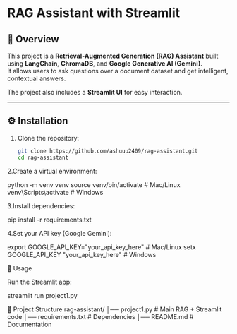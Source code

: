 # RAG Assistant with Streamlit

## 📌 Overview
This project is a **Retrieval-Augmented Generation (RAG) Assistant** built using **LangChain**, **ChromaDB**, and **Google Generative AI (Gemini)**.  
It allows users to ask questions over a document dataset and get intelligent, contextual answers.  

The project also includes a **Streamlit UI** for easy interaction.

---

## ⚙️ Installation

1. Clone the repository:
   ```bash
   git clone https://github.com/ashuuu2409/rag-assistant.git
   cd rag-assistant


2.Create a virtual environment:

python -m venv venv
source venv/bin/activate     # Mac/Linux
venv\Scripts\activate        # Windows


3.Install dependencies:

pip install -r requirements.txt


4.Set your API key (Google Gemini):

export GOOGLE_API_KEY="your_api_key_here"      # Mac/Linux
setx GOOGLE_API_KEY "your_api_key_here"        # Windows


🚀 Usage

Run the Streamlit app:

streamlit run project1.py


📂 Project Structure
rag-assistant/
│── project1.py          # Main RAG + Streamlit code
│── requirements.txt     # Dependencies
│── README.md            # Documentation